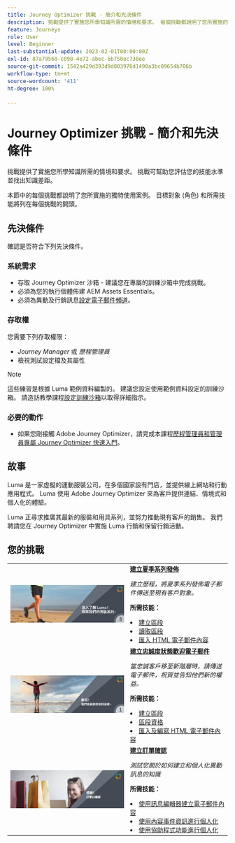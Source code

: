 ```yaml
---
title: Journey Optimizer 挑戰 - 簡介和先決條件
description: 挑戰提供了實施您所學知識所需的情境和要求。 每個挑戰都說明了您所實施的獨特使用案例。
feature: Journeys
role: User
level: Beginner
last-substantial-update: 2023-02-01T00:00:00Z
exl-id: 87a79560-c098-4e72-abec-6b750ec730ee
source-git-commit: 1542a429d393d9d803976d1490a3bc09654b706b
workflow-type: tm+mt
source-wordcount: '411'
ht-degree: 100%

---
```


# Journey Optimizer 挑戰 - 簡介和先決條件

挑戰提供了實施您所學知識所需的情境和要求。 挑戰可幫助您評估您的技能水準並找出知識差距。

本節中的每個挑戰都說明了您所實施的獨特使用案例。 目標對象 (角色) 和所需技能將列在每個挑戰的開頭。

## 先決條件

確認是否符合下列先決條件。

### 系統需求

* 存取 Journey Optimizer 沙箱 - 建議您在專屬的訓練沙箱中完成挑戰。
* 必須為您的執行個體佈建 AEM Assets Essentials。
* 必須為異動及行銷訊息[設定電子郵件頻道](https://experienceleague.adobe.com/docs/journey-optimizer/using/configuration/channel-surfaces.html?lang=zh-Hant)。

### 存取權

您需要下列存取權限：

* *Journey Manager* 或 *歷程管理員*
* 檢視測試設定檔及其屬性

>[!NOTE]
> 這些練習是根據 Luma 範例資料編製的。 建議您設定使用範例資料設定的訓練沙箱。 請造訪教學課程[設定訓練沙箱](/help/tutorial-configure-a-training-sandbox/introduction-and-prerequisites.md)以取得詳細指示。

### 必要的動作

* 如果您剛接觸 Adobe Journey Optimizer，請完成本課程[歷程管理員和管理員專屬 Journey Optimizer 快速入門](https://experienceleague.adobe.com/docs/courses/using/journeyoptimizer-u-1-2022-1-1-0.html?lang=zh-Hant)。

## 故事

Luma 是一家虛擬的運動服裝公司，在多個國家設有門店，並提供線上網站和行動應用程式。 Luma 使用 Adobe Journey Optimizer 來為客戶提供連結、情境式和個人化的體驗。

Luma 正尋求推廣其最新的服裝和用具系列，並努力推動現有客戶的銷售。 我們聘請您在 Journey Optimizer 中實施 Luma 行銷和保留行銷活動。

## 您的挑戰

<table>
<tr>
<td>
 <div>
      <a href="summer-collection-announcement-challenge.md">
        <img alt="夏季系列發佈的影像" src="./assets/email-assets/luma-transactional-onboarding-3.png"/>
      </a>
      </div>
  </td>
  <td>
   <strong><a href="summer-collection-announcement-challenge.md">建立夏季系列發佈 </strong>
    </a>
      <p>
      <em>建立歷程，將夏季系列發佈電子郵件傳送至現有客戶對象。 </em>
      <p>
      <b>所需技能：</b>
      <li><a href="https://experienceleague.adobe.com/docs/journey-optimizer-learn/tutorials/profiles-segments-subscriptions/create-segments.html?lang=zh-Hant"> 建立區段</li>
      <li><a href="https://experienceleague.adobe.com/docs/journey-optimizer-learn/tutorials/create-journeys/use-case-read-segment.html?lang=zh-Hant">讀取區段</li>
       <li><a href="https://experienceleague.adobe.com/docs/journey-optimizer-learn/tutorials/email-channel/import-and-author-html-email-content.html?lang=zh-Hant">匯入 HTML 電子郵件內容</li>
  </td>
  </tr>
   <tr>
    <td>
    <div>
    <a>
      <img alt="歡迎！" src="./assets/email-assets/luma-transactional-onboarding-1.png"/>
    </a>
    </div>
    <td>
    <div >
      <a>
    <strong><a href="loyalty-status-welcome-email-challenge.md">建立忠誠度狀態歡迎電子郵件 </strong>
    </a>
    </div>
    <p>
    <em>當忠誠客戶移至新階層時，請傳送電子郵件，祝賀並告知他們新的權益。</em>
    <p>
    <b>所需技能：</b>
      <li><a href="https://experienceleague.adobe.com/docs/journey-optimizer-learn/tutorials/profiles-segments-subscriptions/create-segments.html?lang=zh-Hant"> 建立區段</li>
      <li><a href="https://experienceleague.adobe.com/docs/journey-optimizer-learn/tutorials/create-journeys/use-case-read-segment-qualification.html?lang=zh-Hant">區段資格</li>
      <li><a href="https://experienceleague.adobe.com/docs/journey-optimizer-learn/tutorials/email-channel/import-and-author-html-email-content.html?lang=zh-Hant">匯入及編寫 HTML 電子郵件內容</li>
  </td>
  </tr>
  <tr>
  <td>
  <div>
    <a href="order-confirmation-challenge.md">
      <img alt="Luma 電子郵件" src="./assets/email-assets/luma-transactional-order-confirmation.png"/>
    </a>
  </td>
  <td>
      <a href="order-confirmation-challenge.md">
 <strong><a href="order-confirmation-challenge.md">建立訂單確認</strong>
 </a>
    <div>
    <p>
    <em>測試您關於如何建立和個人化異動訊息的知識
    </em>
    <p>
    <b>所需技能：</b>
      <li><a href="https://experienceleague.adobe.com/docs/journey-optimizer-learn/tutorials/email-channel/create-content-with-the-email-designer.html?lang=zh-Hant"> 使用訊息編輯器建立電子郵件內容</li>
      <li><a href="https://experienceleague.adobe.com/docs/journey-optimizer-learn/tutorials/personalize-content/use-contextual-event-information-for-personalization.html?lang=zh-Hant">使用內容事件資訊進行個人化</li>
      <li><a href="https://experienceleague.adobe.com/docs/journey-optimizer-learn/tutorials/personalize-content/use-helper-functions-for-personalization.html?lang=zh-Hant">使用協助程式功能進行個人化</li>
  </td>
</table>
